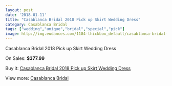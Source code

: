 ```yaml
---
layout: post
date: '2018-01-11'
title: "Casablanca Bridal 2018 Pick up Skirt Wedding Dress"
category: Casablanca Bridal
tags: ["wedding","unique","bridal","special","pick"]
image: http://img.eudances.com/1184-thickbox_default/casablanca-bridal-2018-pick-up-skirt-wedding-dress.jpg
---
```

Casablanca Bridal 2018 Pick up Skirt Wedding Dress

On Sales: **$377.99**
<a href="https://www.eudances.com/en/casablanca-bridal/421-casablanca-bridal-2018-pick-up-skirt-wedding-dress.html"><amp-img layout="responsive" width="600" height="600" src="//img.eudances.com/1184-thickbox_default/casablanca-bridal-2018-pick-up-skirt-wedding-dress.jpg" alt="Casablanca Bridal 2018 Pick up Skirt Wedding Dress 0" /></a>
<a href="https://www.eudances.com/en/casablanca-bridal/421-casablanca-bridal-2018-pick-up-skirt-wedding-dress.html"><amp-img layout="responsive" width="600" height="600" src="//img.eudances.com/1186-thickbox_default/casablanca-bridal-2018-pick-up-skirt-wedding-dress.jpg" alt="Casablanca Bridal 2018 Pick up Skirt Wedding Dress 1" /></a>
<a href="https://www.eudances.com/en/casablanca-bridal/421-casablanca-bridal-2018-pick-up-skirt-wedding-dress.html"><amp-img layout="responsive" width="600" height="600" src="//img.eudances.com/1185-thickbox_default/casablanca-bridal-2018-pick-up-skirt-wedding-dress.jpg" alt="Casablanca Bridal 2018 Pick up Skirt Wedding Dress 2" /></a>

Buy it: [Casablanca Bridal 2018 Pick up Skirt Wedding Dress](https://www.eudances.com/en/casablanca-bridal/421-casablanca-bridal-2018-pick-up-skirt-wedding-dress.html "Casablanca Bridal 2018 Pick up Skirt Wedding Dress")

View more: [Casablanca Bridal](https://www.eudances.com/en/4-casablanca-bridal "Casablanca Bridal")